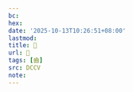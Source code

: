 ```yaml
---
bc:
hex:
date: '2025-10-13T10:26:51+08:00'
lastmod:
title: 􂣇
url: 􂣇
tags: [齒]
src: DCCV
note:
---
```

